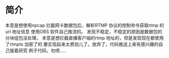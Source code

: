 # 简介

本意是想使用npcap 拦截网卡数据包后，解析RTMP 协议的控制命令获取rtmp 的url 地址信息 使用OBS 软件自己推流的。
发现不稳定，不稳定的原因是数据包的分块组包没处理，
本意是想拦截直播客户端的rtmp 地址的，但是发现现在都使用了rtmpts 加密了的
要实现起来太费劲儿了。放弃了，代码推送上来有感兴趣的自己接着研究
例子代码，勿喷.....


